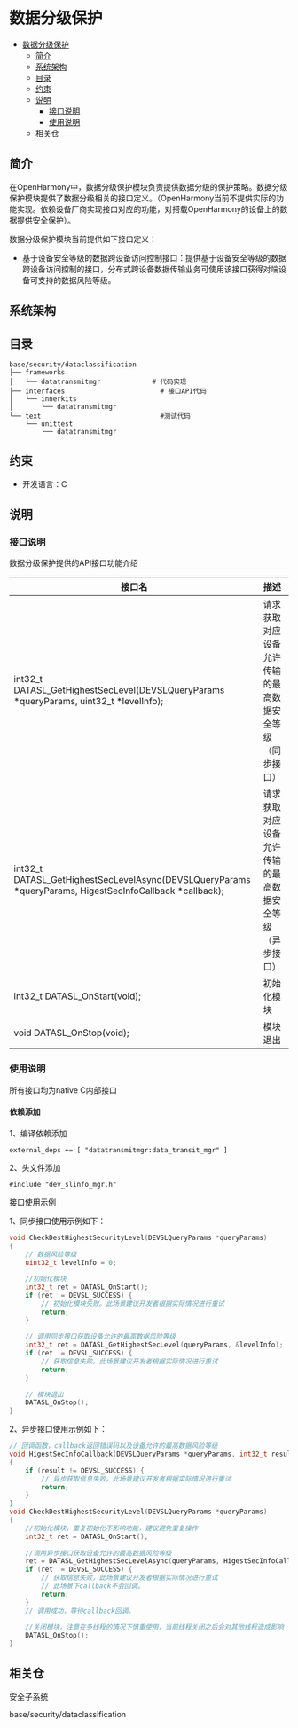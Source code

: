 # 数据分级保护

- [数据分级保护](#数据分级保护)
  - [简介](#简介)
  - [系统架构](#系统架构)
  - [目录](#目录)
  - [约束](#约束)
  - [说明](#说明)
    - [接口说明](#接口说明)
    - [使用说明](#使用说明)
  - [相关仓](#相关仓)

## 简介

在OpenHarmony中，数据分级保护模块负责提供数据分级的保护策略。数据分级保护模块提供了数据分级相关的接口定义。（OpenHarmony当前不提供实际的功能实现。依赖设备厂商实现接口对应的功能，对搭载OpenHarmony的设备上的数据提供安全保护）。

数据分级保护模块当前提供如下接口定义：

- 基于设备安全等级的数据跨设备访问控制接口：提供基于设备安全等级的数据跨设备访问控制的接口，分布式跨设备数据传输业务可使用该接口获得对端设备可支持的数据风险等级。

## 系统架构



## 目录



```
base/security/dataclassification
├── frameworks                        
│   └── datatransmitmgr             # 代码实现
├── interfaces                        # 接口API代码
│   └── innerkits
│       └── datatransmitmgr
└── text                              #测试代码
    └── unittest
        └── datatransmitmgr
```



## 约束

- 开发语言：C

## 说明

### 接口说明

数据分级保护提供的API接口功能介绍

| 接口名                                                       | 描述                                                   |
| ------------------------------------------------------------ | :----------------------------------------------------- |
| int32_t DATASL_GetHighestSecLevel(DEVSLQueryParams *queryParams, uint32_t *levelInfo); | 请求获取对应设备允许传输的最高数据安全等级（同步接口） |
| int32_t DATASL_GetHighestSecLevelAsync(DEVSLQueryParams *queryParams, HigestSecInfoCallback *callback); | 请求获取对应设备允许传输的最高数据安全等级（异步接口） |
| int32_t DATASL_OnStart(void);                                | 初始化模块                                             |
| void DATASL_OnStop(void);                                    | 模块退出                                               |

### 使用说明

所有接口均为native C内部接口

#### 依赖添加

1、编译依赖添加

```
external_deps += [ "datatransmitmgr:data_transit_mgr" ]
```

2、头文件添加

```
#include "dev_slinfo_mgr.h"
```

接口使用示例

1、同步接口使用示例如下：

```c++
void CheckDestHighestSecurityLevel(DEVSLQueryParams *queryParams)
{
    // 数据风险等级
    uint32_t levelInfo = 0;
    
    //初始化模块
    int32_t ret = DATASL_OnStart();
    if (ret != DEVSL_SUCCESS) {
        // 初始化模块失败。此场景建议开发者根据实际情况进行重试
        return;
    }
    
    // 调用同步接口获取设备允许的最高数据风险等级
    int32_t ret = DATASL_GetHighestSecLevel(queryParams, &levelInfo);
    if (ret != DEVSL_SUCCESS) {
        // 获取信息失败。此场景建议开发者根据实际情况进行重试
        return;
    }
    
    // 模块退出
    DATASL_OnStop();    
}
```

2、异步接口使用示例如下：

```c++
// 回调函数，callback返回错误码以及设备允许的最高数据风险等级
void HigestSecInfoCallback(DEVSLQueryParams *queryParams, int32_t result, uint32_t levelInfo)
{
    if (result != DEVSL_SUCCESS) {
        // 异步获取信息失败。此场景建议开发者根据实际情况进行重试
        return;
    }
}
void CheckDestHighestSecurityLevel(DEVSLQueryParams *queryParams)
{
    //初始化模块，重复初始化不影响功能，建议避免重复操作
    int32_t ret = DATASL_OnStart();
    
    //调用异步接口获取设备允许的最高数据风险等级
    ret = DATASL_GetHighestSecLevelAsync(queryParams, HigestSecInfoCallback);
    if (ret != DEVSL_SUCCESS) {
        // 获取信息失败，此场景建议开发者根据实际情况进行重试
        // 此场景下callback不会回调。
        return;
    }
    // 调用成功，等待callback回调。
    
    //关闭模块，注意在多线程的情况下慎重使用，当前线程关闭之后会对其他线程造成影响
    DATASL_OnStop();
}
```



## 相关仓

安全子系统

base/security/dataclassification